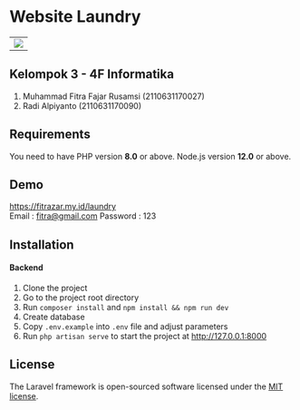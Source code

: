 # Website Laundry

<table>
    <tr>
        <td>
            <a href="https://laravel.com"><img src="https://i.imgur.com/pBNT1yy.png" /></a>
        </td>
    </tr>
</table> 

## Kelompok 3 - 4F Informatika
1. Muhammad Fitra Fajar Rusamsi (2110631170027)
2. Radi Alpiyanto (2110631170090)

## Requirements
You need to have PHP version **8.0** or above. Node.js version **12.0** or above.

## Demo
https://fitrazar.my.id/laundry
<br>
Email : fitra@gmail.com
Password : 123


## Installation

#### Backend
1. Clone the project
2. Go to the project root directory
3. Run `composer install` and `npm install && npm run dev`
4. Create database
5. Copy `.env.example` into `.env` file and adjust parameters
6. Run `php artisan serve` to start the project at http://127.0.0.1:8000


## License

The Laravel framework is open-sourced software licensed under the [MIT license](https://opensource.org/licenses/MIT).
